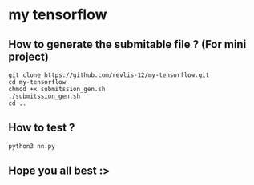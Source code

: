 # my tensorflow

## How to generate the submitable file ? (For mini project)
```
git clone https://github.com/revlis-12/my-tensorflow.git
cd my-tensorflow
chmod +x submitssion_gen.sh
./submitssion_gen.sh
cd ..
```

## How to test ?
```
python3 nn.py
```

## Hope you all best :>
